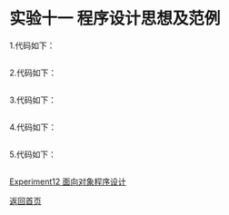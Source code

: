 # 实验十一 程序设计思想及范例

1.代码如下：
```c

```

2.代码如下：
```c

```

3.代码如下：
```c

```

4.代码如下：
```c

```

5.代码如下：
```c

```

[Experiment12 面向对象程序设计](/Experiment12.md)

[返回首页](/README.md)
